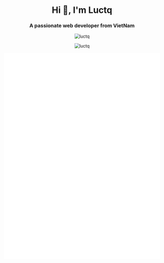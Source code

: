 <h1 align="center">Hi 👋, I'm Luctq</h1>
<h3 align="center">A passionate web developer from VietNam</h3>

<div align="center">
<img src="https://komarev.com/ghpvc/?username=luctq&label=Profile%20views&color=0e75b6&style=flat" alt="luctq" />
</div>

<p align="center">
<img src="https://github-readme-streak-stats.herokuapp.com/?user=luctq&" alt="luctq" />
</p>

<p align="center">
<img align="center" src="https://github.com/luctq/luctq/blob/master/github-metrics.svg" height="90%" alt="profile">
</p>

